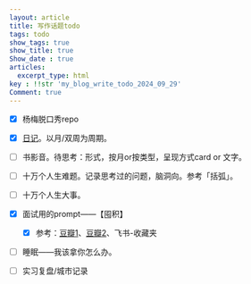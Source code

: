 ```yaml
---
layout: article
title: 写作话题todo
tags: todo
show_tags: true
show_title: true
Show_date : true
articles:
  excerpt_type: html
key : !!str 'my_blog_write_todo_2024_09_29'
Comment: true
---
```


- [x] 杨梅脱口秀repo
- [x] [日记](https://zhimiao39.github.io/coconutss.github.io/2024/09/27/%E6%9D%82%E8%AE%B0.html)。以月/双周为周期。
- [ ] 书影音。待思考：形式，按月or按类型，呈现方式card or 文字。
- [ ] 十万个人生难题。记录思考过的问题，脑洞向。参考「括弧」。
- [ ] 十万个人生大事。
- [x] 面试用的prompt——【囤积】
  - [x] 参考：[豆瓣1](https://www.douban.com/group/topic/311533125/?_i=7622648wVtJoFW)、[豆瓣2](https://www.douban.com/group/topic/311297188/?_i=7622673wVtJoFW)、飞书-收藏夹
- [ ] 睡眠——我该拿你怎么办。
- [ ] 实习复盘/城市记录

